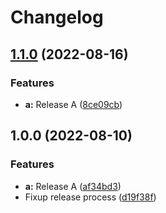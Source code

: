 # Changelog

## [1.1.0](https://github.com/zenbusiness/monorepo-sandbox/compare/monorepo-sandbox-a-v1.0.0...monorepo-sandbox-a-v1.1.0) (2022-08-16)


### Features

* **a:** Release A ([8ce09cb](https://github.com/zenbusiness/monorepo-sandbox/commit/8ce09cb14643f794fa908c0ea8a55961e9f29d31))

## 1.0.0 (2022-08-10)


### Features

* **a:** Release A ([af34bd3](https://github.com/zenbusiness/monorepo-sandbox/commit/af34bd3a27e16ec31f7f9cc8cae1bcdfb818025f))
* Fixup release process ([d19f38f](https://github.com/zenbusiness/monorepo-sandbox/commit/d19f38f9cbb8660837b9235a097f892a87c2e96f))
